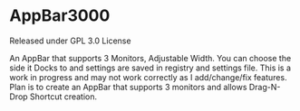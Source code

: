# AppBar3000
Released under GPL 3.0 License


An AppBar that supports 3 Monitors, Adjustable Width. You can choose the side it Docks to and settings are saved in registry and settings file.
This is a work in progress and may not work correctly as I add/change/fix features.
Plan is to create an AppBar that supports 3 monitors and allows Drag-N-Drop Shortcut creation.


